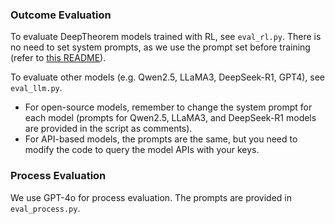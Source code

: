 ### Outcome Evaluation

To evaluate DeepTheorem models trained with RL, see `eval_rl.py`. There is no need to set system prompts, as we use the prompt set before training (refer to [this README](https://github.com/Jiahao004/DeepTheorem/blob/main/scripts/README.md)).

To evaluate other models (e.g. Qwen2.5, LLaMA3, DeepSeek-R1, GPT4), see `eval_llm.py`.

- For open-source models, remember to change the system prompt for each model (prompts for Qwen2.5, LLaMA3, and DeepSeek-R1 models are provided in the script as comments).
- For API-based models, the prompts are the same, but you need to modify the code to query the model APIs with your keys.

### Process Evaluation

We use GPT-4o for process evaluation. The prompts are provided in `eval_process.py`.
